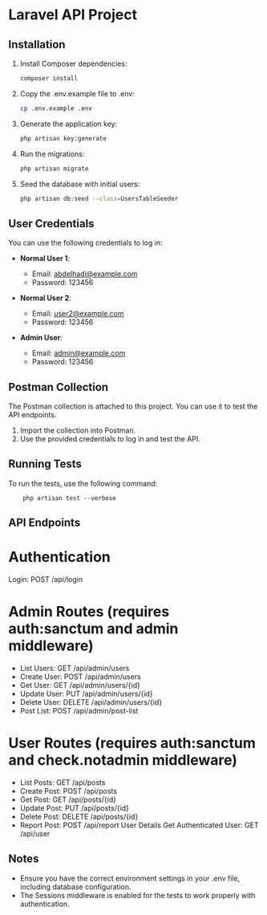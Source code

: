 # Laravel API Project

## Installation

1. Install Composer dependencies:
    ```sh
    composer install
    ```
2. Copy the .env.example file to .env:
    ```sh
    cp .env.example .env
    ```
3. Generate the application key:
    ```sh
    php artisan key:generate
    ```  
4. Run the migrations:
    ```sh
    php artisan migrate
    ```
5. Seed the database with initial users:
    ```sh
    php artisan db:seed --class=UsersTableSeeder
    ```

## User Credentials

You can use the following credentials to log in:

- **Normal User 1**:
  - Email: abdelhadi@example.com
  - Password: 123456

- **Normal User 2**:
  - Email: user2@example.com
  - Password: 123456

- **Admin User**:
  - Email: admin@example.com
  - Password: 123456

## Postman Collection

The Postman collection is attached to this project. You can use it to test the API endpoints.

1. Import the collection into Postman.
2. Use the provided credentials to log in and test the API.

## Running Tests

To run the tests, use the following command:
        
        php artisan test --verbose


## API Endpoints
# Authentication
Login: POST /api/login

# Admin Routes (requires auth:sanctum and admin middleware)
- List Users: GET /api/admin/users
- Create User: POST /api/admin/users
- Get User: GET /api/admin/users/{id}
- Update User: PUT /api/admin/users/{id}
- Delete User: DELETE /api/admin/users/{id}
- Post List: POST /api/admin/post-list

# User Routes (requires auth:sanctum and check.notadmin middleware)
- List Posts: GET /api/posts
- Create Post: POST /api/posts
- Get Post: GET /api/posts/{id}
- Update Post: PUT /api/posts/{id}
- Delete Post: DELETE /api/posts/{id}
- Report Post: POST /api/report
User Details
Get Authenticated User: GET /api/user

## Notes
- Ensure you have the correct environment settings in your .env file, including database configuration.
- The Sessions middleware is enabled for the tests to work properly with authentication.

